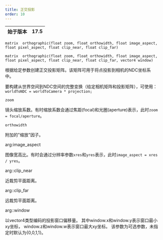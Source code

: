 ```yaml
---
title: 正交投影
order: 10
---
```

| 始于版本 | 17.5 |
| --- | --- |

`matrix  orthographic(float zoom, float orthowidth, float image_aspect, float pixel_aspect, float clip_near, float clip_far)`

`matrix  orthographic(float zoom, float orthowidth, float image_aspect, float pixel_aspect, float clip_near, float clip_far, vector4 window)`

根据给定参数创建正交投影矩阵。该矩阵可用于将点投影到相机的NDC坐标系中。

要构建从世界空间到NDC空间的完整变换（给定相机矩阵和投影矩阵），可使用：`worldToNDC = worldToCamera * projection;`

`zoom`

镜头缩放系数。有时缩放系数会通过焦距(focal)和光圈(aperture)表示，此时`zoom = focal/aperture`。

`orthowidth`

附加的"缩放"因子。

arg:image_aspect

图像宽高比。有时会通过分辨率参数`xres`和`yres`表示，此时`image_aspect = xres / yres`。

arg::clip_near

近裁剪平面距离。

arg::clip_far

远裁剪平面距离。

arg::window

以vector4类型编码的投影窗口偏移量。
其中window.x和window.y表示窗口最小xy坐标，
window.z和window.w表示窗口最大xy坐标。
该参数为可选参数，未指定时默认为{0,0,1,1}。